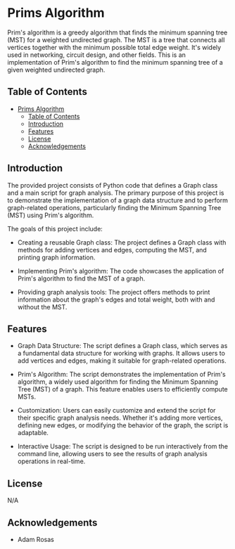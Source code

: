 # Prims Algorithm 

Prim's algorithm is a greedy algorithm that finds the minimum spanning tree (MST) for a weighted undirected graph. The MST is a tree that connects all vertices together with the minimum possible total edge weight. It's widely used in networking, circuit design, and other fields. This is an implementation of Prim's algorithm to find the minimum spanning tree of a given weighted undirected graph.

## Table of Contents

- [Prims Algorithm](#prims-algorithm)
  - [Table of Contents](#table-of-contents)
  - [Introduction](#introduction)
  - [Features](#features)
  - [License](#license)
  - [Acknowledgements](#acknowledgements)

## Introduction

The provided project consists of Python code that defines a Graph class and a main script for graph analysis. The primary purpose of this project is to demonstrate the implementation of a graph data structure and to perform graph-related operations, particularly finding the Minimum Spanning Tree (MST) using Prim's algorithm.

The goals of this project include:

- Creating a reusable Graph class: The project defines a Graph class with methods for adding vertices and edges, computing the MST, and printing graph information.

- Implementing Prim's algorithm: The code showcases the application of Prim's algorithm to find the MST of a graph.

- Providing graph analysis tools: The project offers methods to print information about the graph's edges and total weight, both with and without the MST.

## Features
- Graph Data Structure: The script defines a Graph class, which serves as a fundamental data structure for working with graphs. It allows users to add vertices and edges, making it suitable for graph-related operations.

- Prim's Algorithm: The script demonstrates the implementation of Prim's algorithm, a widely used algorithm for finding the Minimum Spanning Tree (MST) of a graph. This feature enables users to efficiently compute MSTs.

- Customization: Users can easily customize and extend the script for their specific graph analysis needs. Whether it's adding more vertices, defining new edges, or modifying the behavior of the graph, the script is adaptable.

- Interactive Usage: The script is designed to be run interactively from the command line, allowing users to see the results of graph analysis operations in real-time.
## License
N/A
## Acknowledgements 
- Adam Rosas